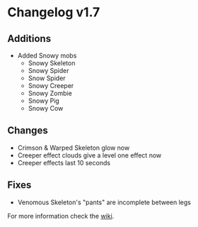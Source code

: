 # Changelog v1.7

## Additions
- Added Snowy mobs
  - Snowy Skeleton
  - Snowy Spider
  - Snow Spider
  - Snowy Creeper
  - Snowy Zombie
  - Snowy Pig
  - Snowy Cow

## Changes
- Crimson & Warped Skeleton glow now
- Creeper effect clouds give a level one effect now
- Creeper effects last 10 seconds

## Fixes
- Venomous Skeleton's "pants" are incomplete between legs

For more information check the [wiki](https://www.nemonotfound.com/minecraft-mods/nemos-creatures).